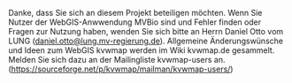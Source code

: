Danke, dass Sie sich an diesem Projekt beteiligen möchten. Wenn Sie Nutzer der WebGIS-Anwwendung MVBio sind und Fehler finden oder Fragen zur Nutzung haben, wenden Sie sich bitte an Herrn Daniel Otto vom LUNG (daniel.otto@lung.mv-regierung.de).
Allgemeine Änderungswünsche und Ideen zum WebGIS kvwmap werden im Wiki kvwmap.de gesammelt. Melden Sie sich dazu an der Mailingliste kvwmap-users an. (https://sourceforge.net/p/kvwmap/mailman/kvwmap-users/)
